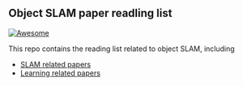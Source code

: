 ## Object SLAM paper readling list 

[![Awesome](https://awesome.re/badge.svg)](https://awesome.re)

This repo contains the reading list related to object SLAM, including 

- [SLAM related papers](https://github.com/shanmo/awesome-object-slam/blob/main/SLAM.csv) 
- [Learning related papers](https://github.com/shanmo/awesome-object-slam/blob/main/Learning.csv) 


